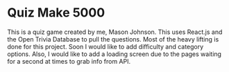 # Quiz Make 5000

This is a quiz game created by me, Mason Johnson. This uses React.js and the Open Trivia Database to pull the questions. Most of the heavy lifting is done for this project. Soon I would like to add difficulty and category options. Also, I would like to add a loading screen due to the pages waiting for a second at times to grab info from API.
